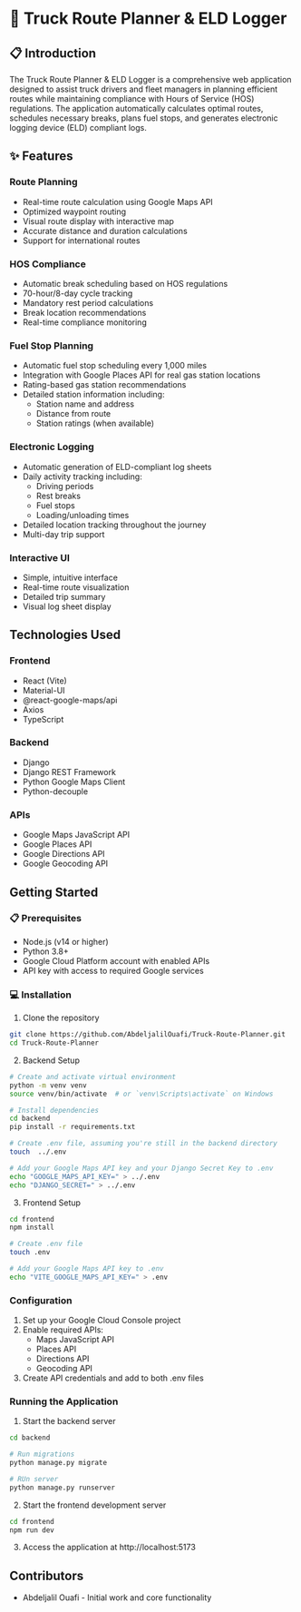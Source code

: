 # 🚚 Truck Route Planner & ELD Logger

## 📋 Introduction

The Truck Route Planner & ELD Logger is a comprehensive web application designed to assist truck drivers and fleet managers in planning efficient routes while maintaining compliance with Hours of Service (HOS) regulations. The application automatically calculates optimal routes, schedules necessary breaks, plans fuel stops, and generates electronic logging device (ELD) compliant logs.

## ✨ Features

### Route Planning
- Real-time route calculation using Google Maps API
- Optimized waypoint routing
- Visual route display with interactive map
- Accurate distance and duration calculations
- Support for international routes

### HOS Compliance
- Automatic break scheduling based on HOS regulations
- 70-hour/8-day cycle tracking
- Mandatory rest period calculations
- Break location recommendations
- Real-time compliance monitoring

### Fuel Stop Planning
- Automatic fuel stop scheduling every 1,000 miles
- Integration with Google Places API for real gas station locations
- Rating-based gas station recommendations
- Detailed station information including:
  - Station name and address
  - Distance from route
  - Station ratings (when available)

### Electronic Logging
- Automatic generation of ELD-compliant log sheets
- Daily activity tracking including:
  - Driving periods
  - Rest breaks
  - Fuel stops
  - Loading/unloading times
- Detailed location tracking throughout the journey
- Multi-day trip support

### Interactive UI
- Simple, intuitive interface
- Real-time route visualization
- Detailed trip summary
- Visual log sheet display

## Technologies Used

### Frontend
- React (Vite)
- Material-UI
- @react-google-maps/api
- Axios
- TypeScript

### Backend
- Django
- Django REST Framework
- Python Google Maps Client
- Python-decouple

### APIs
- Google Maps JavaScript API
- Google Places API
- Google Directions API
- Google Geocoding API

## Getting Started

### 📋 Prerequisites
- Node.js (v14 or higher)
- Python 3.8+
- Google Cloud Platform account with enabled APIs
- API key with access to required Google services

### 💻 Installation

1. Clone the repository
```bash
git clone https://github.com/AbdeljalilOuafi/Truck-Route-Planner.git
cd Truck-Route-Planner
```

2. Backend Setup
```bash
# Create and activate virtual environment
python -m venv venv
source venv/bin/activate  # or `venv\Scripts\activate` on Windows

# Install dependencies
cd backend
pip install -r requirements.txt

# Create .env file, assuming you're still in the backend directory
touch  ../.env

# Add your Google Maps API key and your Django Secret Key to .env 
echo "GOOGLE_MAPS_API_KEY=" > ../.env
echo "DJANGO_SECRET=" > ../.env

```

3. Frontend Setup
```bash
cd frontend
npm install

# Create .env file
touch .env

# Add your Google Maps API key to .env
echo "VITE_GOOGLE_MAPS_API_KEY=" > .env

```

### Configuration
1. Set up your Google Cloud Console project
2. Enable required APIs:
   - Maps JavaScript API
   - Places API
   - Directions API
   - Geocoding API
3. Create API credentials and add to both .env files

### Running the Application
1. Start the backend server
```bash
cd backend

# Run migrations
python manage.py migrate

# RUn server
python manage.py runserver
```

2. Start the frontend development server
```bash
cd frontend
npm run dev
```

3. Access the application at http://localhost:5173

## Contributors
- Abdeljalil Ouafi - Initial work and core functionality